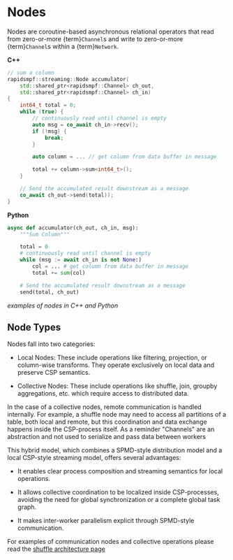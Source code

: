 # Nodes

Nodes are coroutine-based asynchronous relational operators that read from
zero-or-more {term}`Channel`s and write to zero-or-more {term}`Channel`s within a {term}`Network`.

**C++**

```c++
// sum a column
rapidsmpf::streaming::Node accumulator(
    std::shared_ptr<rapidsmpf::Channel> ch_out,
    std::shared_ptr<rapidsmpf::Channel> ch_in)
{
    int64_t total = 0;
    while (true) {
        // continuously read until channel is empty
        auto msg = co_await ch_in->recv();
        if (!msg) {
            break;
        }

        auto column = ... // get column from data buffer in message

        total += column->sum<int64_t>();
    }

    // Send the accumulated result downstream as a message
    co_await ch_out->send(total));
}
```

**Python**

```python
async def accumulator(ch_out, ch_in, msg):
    """Sum Column"""

    total = 0
    # continuously read until channel is empty
    while (msg := await ch_in is not None:)
        col = ... # get column from data buffer in message
        total += sum(col)

    # Send the accumulated result downstream as a message
    send(total, ch_out)
```

*examples of nodes in C++ and Python*

## Node Types

Nodes fall into two categories:
- Local Nodes: These include operations like filtering, projection, or column-wise transforms. They operate exclusively on local data and preserve CSP semantics.

- Collective Nodes: These include operations like shuffle, join, groupby aggregations, etc. which require access to distributed data.

In the case of a collective nodes, remote communication is handled internally. For example, a shuffle node may need to access all partitions of a table, both local and remote, but this coordination and data exchange happens inside the CSP-process itself.  As a reminder "Channels" are an abstraction and not used to serialize and pass data between workers

This hybrid model, which combines a SPMD-style distribution model and a local CSP-style streaming model, offers several advantages:

- It enables clear process composition and streaming semantics for local operations.

- It allows collective coordination to be localized inside CSP-processes, avoiding the need for global synchronization or a complete global task graph.

- It makes inter-worker parallelism explicit through SPMD-style communication.

For examples of communication nodes and collective operations please read the [shuffle architecture page](./shuffle-architecture.md)
